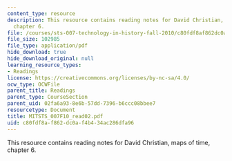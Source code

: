 ```yaml
---
content_type: resource
description: This resource contains reading notes for David Christian, maps of time,
  chapter 6.
file: /courses/sts-007-technology-in-history-fall-2010/c80fdf8af862dc0af4b434ac286dfa96_MITSTS_007F10_read02.pdf
file_size: 102985
file_type: application/pdf
hide_download: true
hide_download_original: null
learning_resource_types:
- Readings
license: https://creativecommons.org/licenses/by-nc-sa/4.0/
ocw_type: OCWFile
parent_title: Readings
parent_type: CourseSection
parent_uid: 02fa6a93-8e6b-57dd-7396-b6ccc08bbee7
resourcetype: Document
title: MITSTS_007F10_read02.pdf
uid: c80fdf8a-f862-dc0a-f4b4-34ac286dfa96
---
```

This resource contains reading notes for David Christian, maps of time, chapter 6.